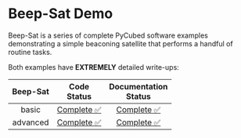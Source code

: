 # Beep-Sat Demo

Beep-Sat is a series of complete PyCubed software examples demonstrating a simple beaconing satellite that performs a handful of routine tasks.

Both examples have **EXTREMELY** detailed write-ups:

| Beep-Sat           	| Code<br>Status 	| Documentation<br>Status 	|
|:-----------------:	|:--------------:	|:-----------------------:	|
|             basic 	|    [Complete ✅](./basic/)    	|      [Complete ✅](https://www.notion.so/Beep-Sat-basic-a3074e1925d74835bd3e2e3543819981)       	|
|          advanced 	|    [Complete ✅](./advanced/)    |      [Complete ✅](https://www.notion.so/Beep-Sat-advanced-2d93fbe63d1a42cc8ce084b6f19535ba)      	|
